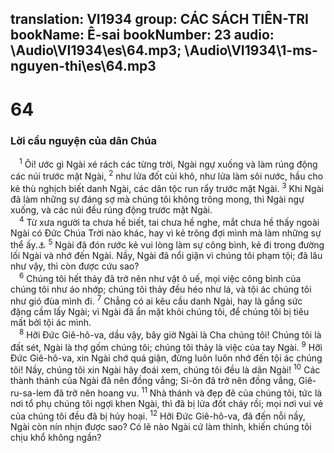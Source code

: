 translation: VI1934
group: CÁC SÁCH TIÊN-TRI
bookName: Ê-sai 
bookNumber: 23
audio: \Audio\VI1934\es\64.mp3; \Audio\VI1934\1-ms-nguyen-thi\es\64.mp3
-------

<div class="title"><h1>64</h1><h3>Lời cầu nguyện của dân Chúa</h3></div>
<span class="verse es_64_1"> <sup>1</sup> Ôi! ước gì Ngài xé rách các từng trời, Ngài ngự xuống và làm rúng động các núi trước mặt Ngài, </span>
<span class="verse es_64_2"><sup>2</sup> như lửa đốt củi khô, như lửa làm sôi nước, hầu cho kẻ thù nghịch biết danh Ngài, các dân tộc run rẩy trước mặt Ngài. </span>
<span class="verse es_64_3"><sup>3</sup> Khi Ngài đã làm những sự đáng sợ mà chúng tôi không trông mong, thì Ngài ngự xuống, và các núi đều rúng động trước mặt Ngài. <br/></span>
<span class="verse es_64_4"> <sup>4</sup> Từ xưa người ta chưa hề biết, tai chưa hề nghe, mắt chưa hề thấy ngoài Ngài có Đức Chúa Trời nào khác, hay vì kẻ trông đợi mình mà làm những sự thể ấy.<a data-toggle="tooltip" data-placement="bottom" title="1Co 2:9">⚓</a></span>
<span class="verse es_64_5"><sup>5</sup> Ngài đã đón rước kẻ vui lòng làm sự công bình, kẻ đi trong đường lối Ngài và nhớ đến Ngài. Nầy, Ngài đã nổi giận vì chúng tôi phạm tội; đã lâu như vậy, thì còn được cứu sao? <br/></span>
<span class="verse es_64_6"> <sup>6</sup> Chúng tôi hết thảy đã trở nên như vật ô uế, mọi việc công bình của chúng tôi như áo nhớp; chúng tôi thảy đều héo như lá, và tội ác chúng tôi như gió đùa mình đi. </span>
<span class="verse es_64_7"><sup>7</sup> Chẳng có ai kêu cầu danh Ngài, hay là gắng sức đặng cầm lấy Ngài; vì Ngài đã ẩn mặt khỏi chúng tôi, để chúng tôi bị tiêu mất bởi tội ác mình. <br/></span>
<span class="verse es_64_8"> <sup>8</sup> Hỡi Đức Giê-hô-va, dầu vậy, bây giờ Ngài là Cha chúng tôi! Chúng tôi là đất sét, Ngài là thợ gốm chúng tôi; chúng tôi thảy là việc của tay Ngài. </span>
<span class="verse es_64_9"><sup>9</sup> Hỡi Đức Giê-hô-va, xin Ngài chớ quá giận, đừng luôn luôn nhớ đến tội ác chúng tôi! Nầy, chúng tôi xin Ngài hãy đoái xem, chúng tôi đều là dân Ngài! </span>
<span class="verse es_64_10"><sup>10</sup> Các thành thánh của Ngài đã nên đồng vắng; Si-ôn đã trở nên đồng vắng, Giê-ru-sa-lem đã trở nên hoang vu. </span>
<span class="verse es_64_11"><sup>11</sup> Nhà thánh và đẹp đẽ của chúng tôi, tức là nơi tổ phụ chúng tôi ngợi khen Ngài, thì đã bị lửa đốt cháy rồi; mọi nơi vui vẻ của chúng tôi đều đã bị hủy hoại. </span>
<span class="verse es_64_12"><sup>12</sup> Hỡi Đức Giê-hô-va, đã đến nỗi nầy, Ngài còn nín nhịn được sao? Có lẽ nào Ngài cứ làm thinh, khiến chúng tôi chịu khổ không ngần? <br/></span>
